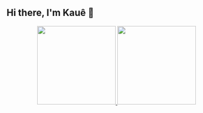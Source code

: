 ## Hi there, I'm Kauê 👋

<div align="center">
  <a href="https://github.com/KaueBenk">
    <img height="180em"
      src="https://github-readme-stats.vercel.app/api?username=kauebenk&show_icons=true&theme=default&include_all_commits=true&count_private=true" />
    <img height="180em"
      src="https://github-readme-stats.vercel.app/api/top-langs/?username=kauebenk&layout=compact&langs_count=7&theme=default" />
  </a>
</div>

<!--
### 👨‍💻 Techs

<div style="display: inline_block"><br>
  <img align="center" alt="Js" height="30" width="40"
    src="https://raw.githubusercontent.com/devicons/devicon/master/icons/javascript/javascript-plain.svg">
  <img align="center" alt="HTML" height="30" width="40"
    src="https://raw.githubusercontent.com/devicons/devicon/master/icons/html5/html5-original.svg">
  <img align="center" alt="CSS" height="30" width="40"
    src="https://raw.githubusercontent.com/devicons/devicon/master/icons/css3/css3-original.svg">
  <img align="center" alt="Bootstrap" height="30" width="40"
    src="https://cdn.jsdelivr.net/gh/devicons/devicon/icons/bootstrap/bootstrap-original.svg">
  <img align="center" alt="Python" height="30" width="40"
    src="https://raw.githubusercontent.com/devicons/devicon/master/icons/python/python-original.svg">
  <img align="center" alt="Git" height="30" width="40"
    src="https://cdn.jsdelivr.net/gh/devicons/devicon/icons/git/git-original.svg">
</div>

---

### 📲 Contact

<a href="https://www.linkedin.com/in/kauebenk/">
  <img align="center" alt="LinkedIn"
    src="https://img.shields.io/badge/LinkedIn-0077B5?style=for-the-badge&logo=linkedin&logoColor=white">
</a>
<a href="mailto:kauebenk@gmail.com">
  <img align="center" alt="Gmail"
    src="https://img.shields.io/badge/Gmail-D14836?style=for-the-badge&logo=gmail&logoColor=white">
</a>

<!-- Used:

https://devicon.dev/
https://dev.to/envoy_/150-badges-for-github-pnk
-->

<!--
**KaueBenk/KaueBenk** is a ✨ _special_ ✨ repository because its `README.md` (this file) appears on your GitHub profile.

Here are some ideas to get you started:

- 🔭 I’m currently working on ...
- 🌱 I’m currently learning ...
- 👯 I’m looking to collaborate on ...
- 🤔 I’m looking for help with ...
- 💬 Ask me about ...
- 📫 How to reach me: ...
- 😄 Pronouns: ...
- ⚡ Fun fact: ...
-->
